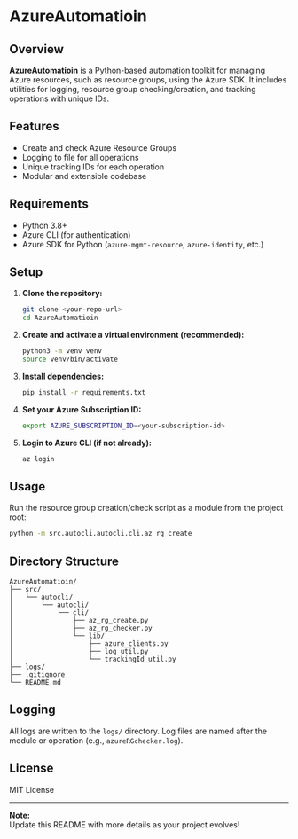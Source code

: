 # AzureAutomatioin

## Overview

**AzureAutomatioin** is a Python-based automation toolkit for managing Azure resources, such as resource groups, using the Azure SDK. It includes utilities for logging, resource group checking/creation, and tracking operations with unique IDs.

## Features

- Create and check Azure Resource Groups
- Logging to file for all operations
- Unique tracking IDs for each operation
- Modular and extensible codebase

## Requirements

- Python 3.8+
- Azure CLI (for authentication)
- Azure SDK for Python (`azure-mgmt-resource`, `azure-identity`, etc.)

## Setup

1. **Clone the repository:**
    ```sh
    git clone <your-repo-url>
    cd AzureAutomatioin
    ```

2. **Create and activate a virtual environment (recommended):**
    ```sh
    python3 -m venv venv
    source venv/bin/activate
    ```

3. **Install dependencies:**
    ```sh
    pip install -r requirements.txt
    ```

4. **Set your Azure Subscription ID:**
    ```sh
    export AZURE_SUBSCRIPTION_ID=<your-subscription-id>
    ```

5. **Login to Azure CLI (if not already):**
    ```sh
    az login
    ```

## Usage

Run the resource group creation/check script as a module from the project root:

```sh
python -m src.autocli.autocli.cli.az_rg_create
```

## Directory Structure

```
AzureAutomatioin/
├── src/
│   └── autocli/
│       └── autocli/
│           └── cli/
│               ├── az_rg_create.py
│               ├── az_rg_checker.py
│               └── lib/
│                   ├── azure_clients.py
│                   ├── log_util.py
│                   └── trackingId_util.py
├── logs/
├── .gitignore
└── README.md
```

## Logging

All logs are written to the `logs/` directory. Log files are named after the module or operation (e.g., `azureRGchecker.log`).

## License

MIT License

---

**Note:**  
Update this README with more details as your project evolves!